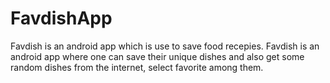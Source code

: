 # FavdishApp
Favdish is an android app which is use to save food recepies.
Favdish is an android app where one can save their unique dishes and also get some random dishes from the internet, select favorite among them.
